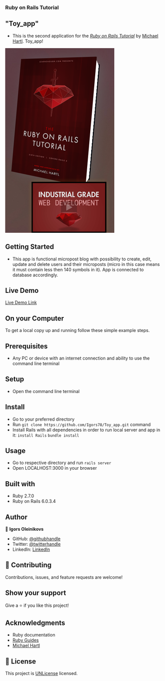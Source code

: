 
### Ruby on Rails Tutorial

## "Toy_app"

- This is the second application for the
[*Ruby on Rails Tutorial*](https://www.railstutorial.org/)
by [Michael Hartl](https://www.michaelhartl.com/). Toy_app!

![screenshot](screenshot.png)

## Getting Started

- This app is functional micropost blog with possibility to create, edit, update and delete users and their microposts (micro in this case means it must contain less then 140 symbols in it). App is connected to database accordingly.

## Live Demo

[Live Demo Link](https://rocky-anchorage-36714.herokuapp.com/)

## On your Computer

To get a local copy up and running follow these simple example steps.

## Prerequisites

- Any PC or device with an internet connection and ability to use the command
  line terminal

## Setup

- Open the command line terminal

## Install

- Go to your preferred directory
- Run `git clone https://github.com/Igors78/Toy_app.git` command
- Install Rails with all dependencies in order to run local server and app in it:
`install Rails`
`bundle install`

## Usage

- Go to respective directory and run
`rails server`
- Open LOCALHOST:3000 in your browser



## Built with

- Ruby 2.7.0
- Ruby on Rails 6.0.3.4

## Author

👤 **Igors Oleinikovs**

- GitHub: [@githubhandle](https://github.com/Igors78)
- Twitter: [@twitterhandle](https://twitter.com/oleinikovs)
- LinkedIn: [LinkedIn](https://www.linkedin.com/in/igors-oleinikovs-17a10958/)

## 🤝 Contributing

Contributions, issues, and feature requests are welcome!

## Show your support

Give a ⭐️ if you like this project!

## Acknowledgments

- Ruby documentation
- [Ruby Guides](https://www.rubyguides.com/)
- [Michael Hartl](https://www.michaelhartl.com/)

## 📝 License

This project is [UNLicense](./LICENSE) licensed.
